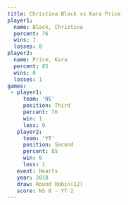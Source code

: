 ```yaml
---
title: Christina Black vs Kara Price
player1:                
  name: Black, Christina
  percent: 76           
  wins: 1               
  losses: 0             
player2:                
  name: Price, Kara     
  percent: 85           
  wins: 0               
  losses: 1             
games:
 - player1:         
     team: 'NS'     
     position: Third
     percent: 76    
     win: 1         
     loss: 0        
   player2:          
     team: 'YT'      
     position: Second
     percent: 85     
     win: 0          
     loss: 1         
   event: Hearts        
   year: 2018           
   draw: Round Robin(12)
   score: NS 8 - YT 2   
---
```


